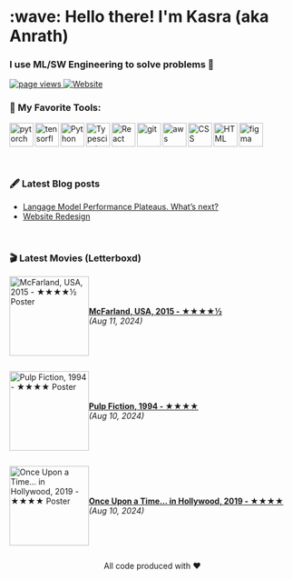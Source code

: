 <h1 align="left" id="macropower-title">:wave: Hello there! I'm Kasra (aka Anrath)</h1>
<h3 align="left">I use ML/SW Engineering to solve problems 🫠</h3>

<p align="left">
  <a href="https://github.com/anrath/anrath">
    <img src="https://komarev.com/ghpvc/?username=anrath" alt="page views" />
  </a>
  <a href="https://kasralekan.com">
    <img alt="Website" src="https://img.shields.io/website?url=https%3A%2F%2Fkasralekan.com">
  </a>
</p>

### 🔨 My Favorite Tools:
<a href="https://pytorch.org/" target="_blank"> <img align="left" src="https://raw.githubusercontent.com/anrath/README_icons/main/language_and_tools/square/pytorch/pytorch.svg" alt="pytorch" height="42px"/> </a> 
<a href="https://www.tensorflow.org" target="_blank"> <img align="left" src="https://raw.githubusercontent.com/anrath/README_icons/main/language_and_tools/square/tensorflow/tensorflow.svg" alt="tensorflow" height="42px"/> </a> 
<a href="https://www.python.org" target="_blank"><img align="left" alt="Python" height ="42px" src="https://raw.githubusercontent.com/anrath/README_icons/main/language_and_tools/square/python/python.svg"></a>
<a href="https://www.typescriptlang.org/" target="_blank"><img align="left" alt="Typescirpt" height ="42px" src="https://raw.githubusercontent.com/anrath/README_icons/main/language_and_tools/square/typescript/typescript.svg"></a>
<a href="https://reactjs.org/" target="_blank"> <img align="left" alt="React" height ="42px" src="https://raw.githubusercontent.com/anrath/README_icons/main/language_and_tools/square/react/react.svg"></a>
<a href="https://git-scm.com/" target="_blank"> <img src="https://raw.githubusercontent.com/anrath/README_icons/main/language_and_tools/square/git-scm/git-scm.svg" align="left" alt="git" height='42px'/> </a>
<a href="https://aws.amazon.com/" target="_blank"> <img src="https://raw.githubusercontent.com/anrath/README_icons/main/language_and_tools/square/aws/aws.svg" align="left" alt="aws" height='42px'/> </a>
<a href="https://developer.mozilla.org/en-US/docs/Web/CSS" target="_blank"> <img src="https://raw.githubusercontent.com/anrath/README_icons/main/language_and_tools/square/css/css.svg" align="left" alt="CSS" height='42px'/> </a>
<a href="https://developer.mozilla.org/en-US/docs/Web/HTML" target="_blank"> <img src="https://raw.githubusercontent.com/anrath/README_icons/main/language_and_tools/square/html/html.svg" align="left" alt="HTML" height='42px'/> </a>
<a href="https://www.figma.com/" target="_blank"> <img src="https://raw.githubusercontent.com/anrath/README_icons/main/language_and_tools/square/figma/figma.svg" alt="figma" height='42px'/> </a>

<br />

### 🖋️ Latest Blog posts
<!-- BLOG-POST-LIST:START -->
- [Langage Model Performance Plateaus. What’s next?](https://blog.kasralekan.com/ideas/lm-performance-plateau/)
- [Website Redesign](https://blog.kasralekan.com/ideas/website-revamp/)
<!-- BLOG-POST-LIST:END -->

<br />

### 🎬 Latest Movies (Letterboxd)
<!-- MOVIE-LIST:START --><div style="display: flex; align-items: center; margin-bottom: 10px;">
  <div>
    <a href="https://letterboxd.com/film/mcfarland-usa/" target="_blank">
      <img src="https://a.ltrbxd.com/resized/film-poster/1/6/0/5/3/3/160533-mcfarland-usa-0-600-0-900-crop.jpg?v=b60705c9c2" style="width: 10em;" alt="McFarland, USA, 2015 - ★★★★½ Poster">
    </a>
  </div>
  <div>
    <a href="https://letterboxd.com/film/mcfarland-usa/" target="_blank"><strong>McFarland, USA, 2015 - ★★★★½</strong></a><br/>
    <em>(Aug 11, 2024)</em>
  </div>
</div>
<br /><div style="display: flex; align-items: center; margin-bottom: 10px;">
  <div>
    <a href="https://letterboxd.com/film/pulp-fiction/" target="_blank">
      <img src="https://a.ltrbxd.com/resized/film-poster/5/1/4/4/4/51444-pulp-fiction-0-600-0-900-crop.jpg?v=dee19a8077" style="width: 10em;" alt="Pulp Fiction, 1994 - ★★★★ Poster">
    </a>
  </div>
  <div>
    <a href="https://letterboxd.com/film/pulp-fiction/" target="_blank"><strong>Pulp Fiction, 1994 - ★★★★</strong></a><br/>
    <em>(Aug 10, 2024)</em>
  </div>
</div>
<br /><div style="display: flex; align-items: center; margin-bottom: 10px;">
  <div>
    <a href="https://letterboxd.com/film/once-upon-a-time-in-hollywood/1/" target="_blank">
      <img src="https://a.ltrbxd.com/resized/film-poster/3/9/7/8/5/9/397859-once-upon-a-time-in-hollywood-0-600-0-900-crop.jpg?v=f3e8612854" style="width: 10em;" alt="Once Upon a Time… in Hollywood, 2019 - ★★★★ Poster">
    </a>
  </div>
  <div>
    <a href="https://letterboxd.com/film/once-upon-a-time-in-hollywood/1/" target="_blank"><strong>Once Upon a Time… in Hollywood, 2019 - ★★★★</strong></a><br/>
    <em>(Aug 10, 2024)</em>
  </div>
</div>
<br /><!-- MOVIE-LIST:END -->

<div align="center">
All code produced with ❤️ 
</div>
